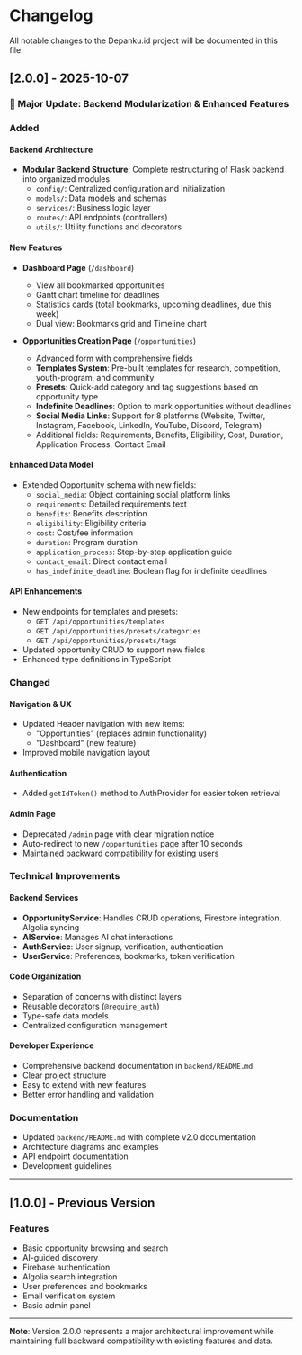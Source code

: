 # Changelog

All notable changes to the Depanku.id project will be documented in this file.

## [2.0.0] - 2025-10-07

### 🎉 Major Update: Backend Modularization & Enhanced Features

### Added

#### Backend Architecture
- **Modular Backend Structure**: Complete restructuring of Flask backend into organized modules
  - `config/`: Centralized configuration and initialization
  - `models/`: Data models and schemas
  - `services/`: Business logic layer
  - `routes/`: API endpoints (controllers)
  - `utils/`: Utility functions and decorators
  
#### New Features
- **Dashboard Page** (`/dashboard`)
  - View all bookmarked opportunities
  - Gantt chart timeline for deadlines
  - Statistics cards (total bookmarks, upcoming deadlines, due this week)
  - Dual view: Bookmarks grid and Timeline chart
  
- **Opportunities Creation Page** (`/opportunities`)
  - Advanced form with comprehensive fields
  - **Templates System**: Pre-built templates for research, competition, youth-program, and community
  - **Presets**: Quick-add category and tag suggestions based on opportunity type
  - **Indefinite Deadlines**: Option to mark opportunities without deadlines
  - **Social Media Links**: Support for 8 platforms (Website, Twitter, Instagram, Facebook, LinkedIn, YouTube, Discord, Telegram)
  - Additional fields: Requirements, Benefits, Eligibility, Cost, Duration, Application Process, Contact Email

#### Enhanced Data Model
- Extended Opportunity schema with new fields:
  - `social_media`: Object containing social platform links
  - `requirements`: Detailed requirements text
  - `benefits`: Benefits description
  - `eligibility`: Eligibility criteria
  - `cost`: Cost/fee information
  - `duration`: Program duration
  - `application_process`: Step-by-step application guide
  - `contact_email`: Direct contact email
  - `has_indefinite_deadline`: Boolean flag for indefinite deadlines

#### API Enhancements
- New endpoints for templates and presets:
  - `GET /api/opportunities/templates`
  - `GET /api/opportunities/presets/categories`
  - `GET /api/opportunities/presets/tags`
- Updated opportunity CRUD to support new fields
- Enhanced type definitions in TypeScript

### Changed

#### Navigation & UX
- Updated Header navigation with new items:
  - "Opportunities" (replaces admin functionality)
  - "Dashboard" (new feature)
- Improved mobile navigation layout

#### Authentication
- Added `getIdToken()` method to AuthProvider for easier token retrieval

#### Admin Page
- Deprecated `/admin` page with clear migration notice
- Auto-redirect to new `/opportunities` page after 10 seconds
- Maintained backward compatibility for existing users

### Technical Improvements

#### Backend Services
- **OpportunityService**: Handles CRUD operations, Firestore integration, Algolia syncing
- **AIService**: Manages AI chat interactions
- **AuthService**: User signup, verification, authentication
- **UserService**: Preferences, bookmarks, token verification

#### Code Organization
- Separation of concerns with distinct layers
- Reusable decorators (`@require_auth`)
- Type-safe data models
- Centralized configuration management

#### Developer Experience
- Comprehensive backend documentation in `backend/README.md`
- Clear project structure
- Easy to extend with new features
- Better error handling and validation

### Documentation
- Updated `backend/README.md` with complete v2.0 documentation
- Architecture diagrams and examples
- API endpoint documentation
- Development guidelines

---

## [1.0.0] - Previous Version

### Features
- Basic opportunity browsing and search
- AI-guided discovery
- Firebase authentication
- Algolia search integration
- User preferences and bookmarks
- Email verification system
- Basic admin panel

---

**Note**: Version 2.0.0 represents a major architectural improvement while maintaining full backward compatibility with existing features and data.

